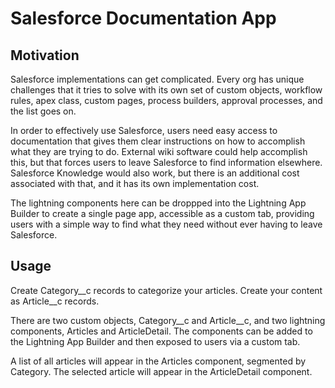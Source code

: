 # Salesforce Documentation App

## Motivation

Salesforce implementations can get complicated. Every org has unique challenges that it tries to solve with its own set of custom objects, workflow rules, apex class, custom pages, process builders, approval processes, and the list goes on.

In order to effectively use Salesforce, users need easy access to documentation that gives them clear instructions on how to accomplish what they are trying to do. External wiki software could help accomplish this, but that forces users to leave Salesforce to find information elsewhere. Salesforce Knowledge would also work, but there is an additional cost associated with that, and it has its own implementation cost. 

The lightning components here can be droppped into the Lightning App Builder to create a single page app, accessible as a custom tab, providing users with a simple way to find what they need without ever having to leave Salesforce.

## Usage

Create Category__c records to categorize your articles. Create your content as Article__c records. 

There are two custom objects, Category__c and Article__c, and two lightning components, Articles and ArticleDetail. The components can be added to the Lightning App Builder and then exposed to users via a custom tab. 

A list of all articles will appear in the Articles component, segmented by Category. The selected article will appear in the ArticleDetail component. 